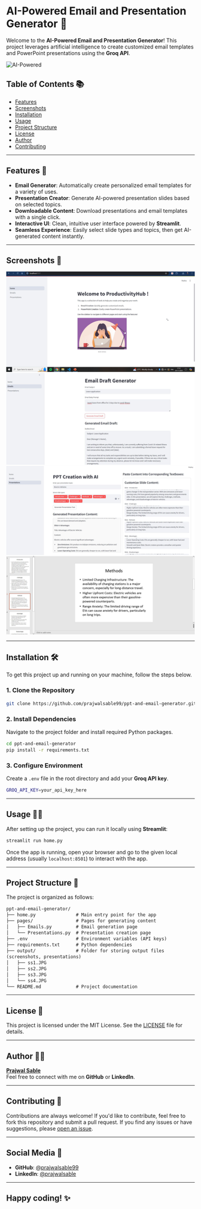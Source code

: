 
# AI-Powered Email and Presentation Generator 🚀



Welcome to the **AI-Powered Email and Presentation Generator**! This project leverages artificial intelligence to create customized email templates and PowerPoint presentations using the **Groq API**.

![AI-Powered](https://img.shields.io/badge/AI-Enabled-brightgreen)

## Table of Contents 📚
- [Features](#features-)
- [Screenshots](#screenshots)
- [Installation](#installation)
- [Usage](#usage)
- [Project Structure](#project-structure)
- [License](#license)
- [Author](#author)
- [Contributing](#contributing)

---

## Features 🌟

- **Email Generator**: Automatically create personalized email templates for a variety of uses.
- **Presentation Creator**: Generate AI-powered presentation slides based on selected topics.
- **Downloadable Content**: Download presentations and email templates with a single click.
- **Interactive UI**: Clean, intuitive user interface powered by **Streamlit**.
- **Seamless Experience**: Easily select slide types and topics, then get AI-generated content instantly.

---

## Screenshots 📸


   ![Email Screenshot 1](output/ss1.JPG)
   ![Presentation Screenshot 2](output/ss2.JPG)
   ![Presentation Screenshot 3](output/ss3.JPG)
   ![Generated Content Screenshot 4](output/ss4.JPG)

---
## Installation 🛠️

To get this project up and running on your machine, follow the steps below.

### 1. Clone the Repository

```bash
git clone https://github.com/prajwalsable99/ppt-and-email-generator.git
```

### 2. Install Dependencies

Navigate to the project folder and install required Python packages.

```bash
cd ppt-and-email-generator
pip install -r requirements.txt
```

### 3. Configure Environment

Create a `.env` file in the root directory and add your **Groq API key**.

```bash
GROQ_API_KEY=your_api_key_here
```

---

## Usage 🏃‍♂️

After setting up the project, you can run it locally using **Streamlit**:

```bash
streamlit run home.py
```

Once the app is running, open your browser and go to the given local address (usually `localhost:8501`) to interact with the app.

---

## Project Structure 📁

The project is organized as follows:

```
ppt-and-email-generator/
├── home.py               # Main entry point for the app
├── pages/                # Pages for generating content
│   ├── Emails.py         # Email generation page
│   └── Presentations.py  # Presentation creation page
├── .env                  # Environment variables (API keys)
├── requirements.txt      # Python dependencies
├── output/               # Folder for storing output files (screenshots, presentations)
│   ├── ss1.JPG
│   ├── ss2.JPG
│   ├── ss3.JPG
│   └── ss4.JPG
└── README.md             # Project documentation
```

---


## License 📜

This project is licensed under the MIT License. See the [LICENSE](LICENSE) file for details.

---

## Author 👨‍💻

[**Prajwal Sable**](https://github.com/prajwalsable99)  
Feel free to connect with me on **GitHub** or **LinkedIn**.

---

## Contributing 🤝

Contributions are always welcome! If you'd like to contribute, feel free to fork this repository and submit a pull request. If you find any issues or have suggestions, please [open an issue](https://github.com/prajwalsable99/ppt-and-email-generator/issues).

---

## Social Media 📱

- **GitHub**: [@prajwalsable99](https://github.com/prajwalsable99)
- **LinkedIn**: [@prajwalsable](https://linkedin.com/in/prajwalsable)

---

## Happy coding! ✨
